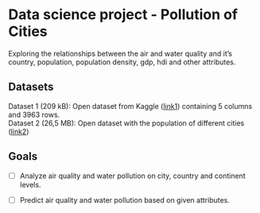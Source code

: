 # Data science project - Pollution of Cities
Exploring the relationships between the air and water quality and it’s country, population, population density, gdp, hdi and other attributes.  

## Datasets
Dataset 1 (209 kB): Open dataset from Kaggle ([link1](https://www.kaggle.com/datasets/victorahaji/worlds-air-quality-and-water-pollution-dataset/data )) containing 5 columns and 3963 rows.  
Dataset 2 (26,5 MB): Open dataset with the population of different cities ([link2](https://public.opendatasoft.com/explore/dataset/geonames-all-cities-with-a-population-1000/table/?disjunctive.cou_name_en&sort=name ))  

## Goals
- [ ] Analyze air quality and water pollution on city, country and continent levels.  
- [ ] Predict air quality and water pollution based on given attributes.  

